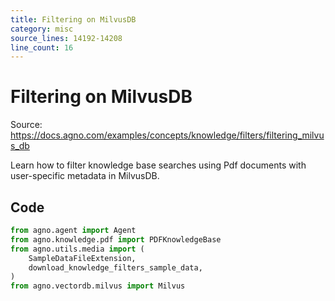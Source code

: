 ```yaml
---
title: Filtering on MilvusDB
category: misc
source_lines: 14192-14208
line_count: 16
---
```


# Filtering on MilvusDB
Source: https://docs.agno.com/examples/concepts/knowledge/filters/filtering_milvus_db

Learn how to filter knowledge base searches using Pdf documents with user-specific metadata in MilvusDB.

## Code

```python
from agno.agent import Agent
from agno.knowledge.pdf import PDFKnowledgeBase
from agno.utils.media import (
    SampleDataFileExtension,
    download_knowledge_filters_sample_data,
)
from agno.vectordb.milvus import Milvus

